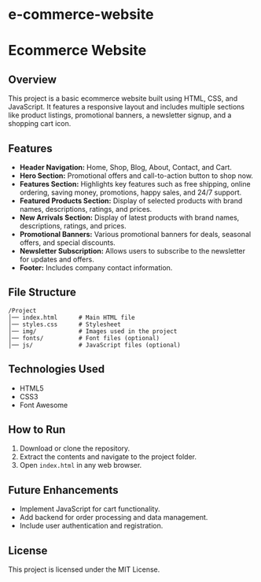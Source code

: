 # e-commerce-website
# Ecommerce Website

## Overview

This project is a basic ecommerce website built using HTML, CSS, and JavaScript. It features a responsive layout and includes multiple sections like product listings, promotional banners, a newsletter signup, and a shopping cart icon.

## Features

* **Header Navigation:** Home, Shop, Blog, About, Contact, and Cart.
* **Hero Section:** Promotional offers and call-to-action button to shop now.
* **Features Section:** Highlights key features such as free shipping, online ordering, saving money, promotions, happy sales, and 24/7 support.
* **Featured Products Section:** Display of selected products with brand names, descriptions, ratings, and prices.
* **New Arrivals Section:** Display of latest products with brand names, descriptions, ratings, and prices.
* **Promotional Banners:** Various promotional banners for deals, seasonal offers, and special discounts.
* **Newsletter Subscription:** Allows users to subscribe to the newsletter for updates and offers.
* **Footer:** Includes company contact information.

## File Structure

```
/Project
│── index.html      # Main HTML file
│── styles.css      # Stylesheet
│── img/            # Images used in the project
│── fonts/          # Font files (optional)
│── js/             # JavaScript files (optional)
```

## Technologies Used

* HTML5
* CSS3
* Font Awesome

## How to Run

1. Download or clone the repository.
2. Extract the contents and navigate to the project folder.
3. Open `index.html` in any web browser.

## Future Enhancements

* Implement JavaScript for cart functionality.
* Add backend for order processing and data management.
* Include user authentication and registration.

## License

This project is licensed under the MIT License.
